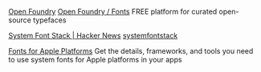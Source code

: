 
[Open Foundry](https://open-foundry.com/)
[Open Foundry / Fonts](https://open-foundry.com/fonts)
FREE platform for curated open-source typefaces

[System Font Stack | Hacker News](https://news.ycombinator.com/item?id=31543054)
[systemfontstack](https://systemfontstack.com/)

[Fonts for Apple Platforms](https://developer.apple.com/fonts/)
Get the details, frameworks, and tools you need to use system fonts for Apple platforms in your apps
